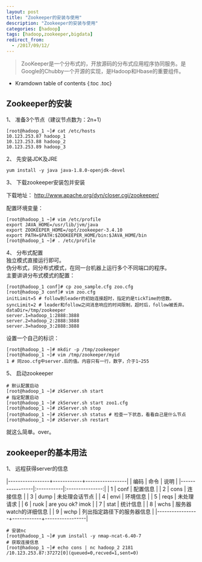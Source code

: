 ```yaml
---
layout: post
title: "Zookeeper的安装与使用"
description: "Zookeeper的安装与使用"
categories: [hadoop]
tags: [hadoop,zookeeper,bigdata]
redirect_from:
  - /2017/09/12/
---
```


> ZooKeeper是一个分布式的，开放源码的分布式应用程序协同服务。是Google的Chubby一个开源的实现，是Hadoop和Hbase的重要组件。

* Kramdown table of contents
{:toc .toc}


## Zookeeper的安装

1、	准备3个节点（建议节点数为：2n+1）  

	[root@hadoop_1 ~]# cat /etc/hosts
	10.123.253.87 hadoop_1
	10.123.253.88 hadoop_2
	10.123.253.89 hadoop_3

2、  先安装JDK及JRE

    yum install -y java java-1.8.0-openjdk-devel

3、	下载zookeeper安装包并安装  

下载地址： http://www.apache.org/dyn/closer.cgi/zookeeper/  

配置环境变量：  

	[root@hadoop_1 ~]# vim /etc/profile
	export JAVA_HOME=/usr/lib/jvm/java
	export ZOOKEEPER_HOME=/opt/zookeeper-3.4.10
	export PATH=$PATH:$ZOOKEEPER_HOME/bin:$JAVA_HOME/bin
	[root@hadoop_1 ~]# . /etc/profile  

4、	分布式配置  
独立模式直接运行即可。  
伪分布式，同分布式模式，在同一台机器上运行多个不同端口的程序。  
主要讲讲分布式模式的配置：

	[root@hadoop_1 conf]# cp zoo_sample.cfg zoo.cfg
	[root@hadoop_3 conf]# vim zoo.cfg
	initLimit=5 # follow到leader的初始连接超时，指定的是tickTime的倍数。
	syncLimit=2 # leader和follow之间消息响应的时间限制，超时后，follow被丢弃。
	dataDir=/tmp/zookeeper
	server.1=hadoop_1:2888:3888
	server.2=hadoop_2:2888:3888
	server.3=hadoop_3:2888:3888

设置一个自己的标识：
	
	[root@hadoop_1 ~]# mkdir -p /tmp/zookeeper
	[root@hadoop_1 ~]# vim /tmp/zookeeper/myid
	1 # 同zoo.cfg中server.后的值。内容只有一行，数字，介于1~255

5、 启动zookeeper

	# 默认配置启动
	[root@hadoop_1 ~]# zkServer.sh start
	# 指定配置启动
	[root@hadoop_1 ~]# zkServer.sh start zoo1.cfg
	[root@hadoop_1 ~]# zkServer.sh stop
	[root@hadoop_1 ~]# zkServer.sh status # 检查一下状态，看看自己是什么节点
	[root@hadoop_1 ~]# zkServer.sh restart

就这么简单。over。

## zookeeper的基本用法

1、	远程获得server的信息

|-----------------+------------+-----------------| 
| 编码 | 命令 | 说明 | 
|-----------------|:-----------|:---------------:|
| 1 | conf | 配置信息 |
| 2 | cons | 连接信息 |
| 3 | dump | 未处理会话节点 |
| 4 | envi | 环境信息 |
| 5 | reqs | 未处理请求 |
| 6 | ruok | are you ok? imok |
| 7 | stat | 统计信息 |
| 8 | wchs | 服务器watch的详细信息 |
| 9 | wchp | 列出指定路径下的服务器信息 |
|-----------------+------------+-----------------|
	
	# 安装nc
	[root@hadoop_1 ~]# yum install -y nmap-ncat-6.40-7
	# 获取连接信息
	[root@hadoop_1 ~]# echo cons | nc hadoop_2 2181    
 	/10.123.253.87:37272[0](queued=0,recved=1,sent=0)